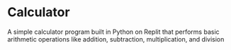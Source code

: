 # Calculator
A simple calculator program built in Python on Replit that performs basic arithmetic operations like addition, subtraction, multiplication, and division
